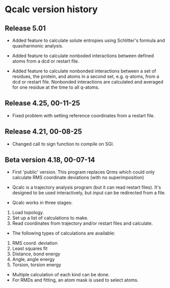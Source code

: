 # Qcalc version history

## Release 5.01
- Added feature to calculate solute entropies using Schlitter's formula
  and quasiharmonic analysis.
  
- Added feature to calculate nonboded interactions between defined atoms
  from a dcd or restart file.
  
- Added feature to calculate nonbonded interactions between a set of 
  residues, the protein, and atoms in a second set, e.g. q-atoms,
  from a dcd or restart file. Nonbonded interactions are calculated
  and averaged for one residue at the time to all q-atoms. 

## Release 4.25, 00-11-25
- Fixed problem with setting reference coordinates from a restart file.

## Release 4.21, 00-08-25
- Changed call to sign function to compile on SGI.

## Beta version 4.18, 00-07-14
- First 'public' version. This program replaces Qrms which could only 
  calculate RMS coordinate deviations (with no superimposition)

- Qcalc is a trajectory analysis program (but it can read restart
  files). It's designed to be used interactively, but input can
  be redirected from a file.

- Qcalc works in three stages:
1. Load topology.
2. Set up a list of calculations to make.
3. Read coordinates from trajectory and/or restart files and calculate.

- The following types of calculations are available:
1. RMS coord. deviation
2. Least squares fit
3. Distance, bond energy
4. Angle, angle energy
5. Torsion, torsion energy

- Multiple calculation of each kind can be done.
- For RMDs and fitting, an atom mask is used to select atoms.
